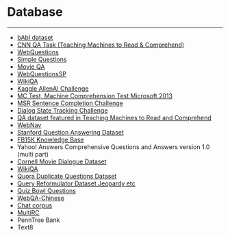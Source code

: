 # Database

****

- [bAbI dataset](https://research.facebook.com/research/babi/)
- [CNN QA Task (Teaching Machines to Read & Comprehend)](https://github.com/deepmind/rc-data/)
- [WebQuestions](http://nlp.stanford.edu/software/sempre/)
- [Simple Questions](https://research.facebook.com/research/babi)
- [Movie QA](https://research.facebook.com/research/babi/)
- [WebQuestionsSP](https://www.microsoft.com/en-us/download/details.aspx?id=52763)
- [WikiQA](https://www.microsoft.com/en-us/research/wp-content/uploads/2016/02/YangYihMeek_EMNLP-15_WikiQA.pdf)
- [Kaggle AllenAI Challenge](https://www.kaggle.com/c/the-allen-ai-science-challenge)
- [MC Test, Machine Comprehension Test Microsoft 2013](http://research.microsoft.com/en-us/um/redmond/projects/mctest/)
- [MSR Sentence Completion Challenge](https://www.microsoft.com/en-us/research/project/msr-sentence-completion-challenge/)
- [Dialog State Tracking Challenge](http://camdial.org/~mh521/dstc/)
- [QA dataset featured in Teaching Machines to Read and Comprehend](https://github.com/deepmind/rc-data/)
- [WebNav](https://github.com/nyu-dl/WebNav/blob/master/README.md)
- [Stanford Question Answering Dataset](https://rajpurkar.github.io/SQuAD-explorer/)
- [FB15K Knowledge Base](https://www.microsoft.com/en-us/download/details.aspx?id=52312)
- Yahoo! Answers Comprehensive Questions and Answers version 1.0 (multi part)
- [Cornell Movie Dialogue Dataset](https://www.cs.cornell.edu/~cristian/Cornell_Movie-Dialogs_Corpus.html)
- [WikiQA](http://aka.ms/WikiQA)
- [Quora Duplicate Questions Dataset](https://data.quora.com/)
- [Query Reformulator Dataset Jeopardy etc](https://github.com/nyu-dl/QueryReformulator)
- [Quiz Bowl Questions](https://www.cs.colorado.edu/~jbg/projects/IIS-1320538.html#Datasets)
- [WebQA-Chinese](http://idl.baidu.com/WebQA.html)
- [Chat corpus](https://github.com/Marsan-Ma/chat_corpus)
- [MultiRC](http://cogcomp.org/multirc/)
- PennTree Bank
- Text8